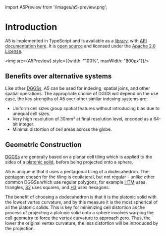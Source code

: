 import A5Preview from '/images/a5-preview.png';

# Introduction
  
A5 is implemented in TypeScript and is available as a [library](https://www.npmjs.com/package/a5-js), with [API documentation here](/docs/api-reference/). It is [open source](https://github.com/felixpalmer/a5) and licensed under the [Apache 2.0 License](https://www.apache.org/licenses/LICENSE-2.0.txt).

<img src={A5Preview} style={{width: "100%", maxWidth: "800px"}}/>

## Benefits over alternative systems

Like other [DGGSs](/docs/technical/dggs), A5 can be used for indexing, spatial joins, and other spatial operations. The appropriate choice of DGGS will depend on the use case, the key strengths of A5 over other similar indexing systems are:

- Uniform cell sizes group spatial features without introducing bias due to unequal cell sizes.
- Very high resolution of 30mm² at final resolution level, encoded as a 64-bit integer. 
- Minimal distortion of cell areas across the globe.

## Geometric Construction

[DGGSs](/docs/technical/dggs) are generally based on a planar cell tiling which is applied to the sides of a [platonic solid](/docs/technical/platonic-solids), before being projected onto a sphere.

A5 is unique in that it uses a pentagonal tiling of a dodecahedron. The [pentagon chosen](/docs/technical/the-pentagon-that-could) for the tiling is equilateral, but not regular - unlike other common DGGSs which use regular polygons, for example [HTM](https://www.microsoft.com/en-us/research/wp-content/uploads/2005/09/tr-2005-123.pdf) uses triangles, [S2](https://s2geometry.io/) uses squares, and [H3](https://h3geo.org/) uses hexagons.

The benefit of choosing a dodecahedron is that it is the platonic solid with the lowest vertex curvature, and by this measure it is the most spherical of all the platonic solids. This is key for minimizing cell distortion as the process of projecting a platonic solid onto a sphere involves warping the cell geometry to force the vertex curvature to approach zero. Thus, the lower the original vertex curvature, the less distortion will be introduced by the projection.